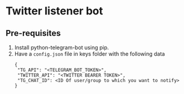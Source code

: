 # Twitter listener bot
## Pre-requisites
1. Install python-telegram-bot using pip.
2. Have a ```config.json``` file in keys folder with the following data
   ```
   {
    "TG_API": "<TELEGRAM_BOT_TOKEN>",
    "TWITTER_API": "<TWITTER BEARER TOKEN>",
    "TG_CHAT_ID": <ID Of user/group to which you want to notify>
   }
   ```
